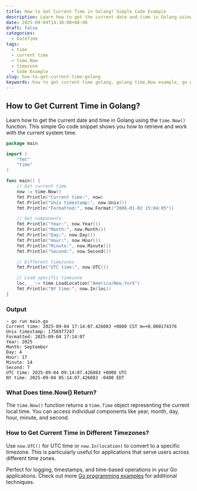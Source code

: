 ```yaml
---
title: How to Get Current Time in Golang? Simple Code Example
description: Learn how to get the current date and time in Golang using time.Now(). Simple Go code snippet with timezone handling and formatting examples.
date: 2025-09-04T14:30:00+08:00
draft: false
categories:
  - DateTime
tags:
  - time
  - current time
  - time.Now
  - timezone
  - Code Example
slug: how-to-get-current-time-golang
keywords: how to get current time golang, golang time.Now example, go get current date time, what is time.Now in golang, golang current timestamp, how to get today date in go
---
```

## How to Get Current Time in Golang?

Learn how to get the current date and time in Golang using the `time.Now()` function. This simple Go code snippet shows you how to retrieve and work with the current system time.

```go
package main

import (
	"fmt"
	"time"
)

func main() {
	// Get current time
	now := time.Now()
	fmt.Println("Current time:", now)
	fmt.Println("Unix timestamp:", now.Unix())
	fmt.Println("Formatted:", now.Format("2006-01-02 15:04:05"))

	// Get components
	fmt.Println("Year:", now.Year())
	fmt.Println("Month:", now.Month())
	fmt.Println("Day:", now.Day())
	fmt.Println("Hour:", now.Hour())
	fmt.Println("Minute:", now.Minute())
	fmt.Println("Second:", now.Second())

	// Different timezones
	fmt.Println("UTC time:", now.UTC())

	// Load specific timezone
	loc, _ := time.LoadLocation("America/New_York")
	fmt.Println("NY time:", now.In(loc))
}
```

### Output

  ```shell
~ go run main.go
Current time: 2025-09-04 17:14:07.426083 +0800 CST m=+0.000174376
Unix timestamp: 1756977247
Formatted: 2025-09-04 17:14:07
Year: 2025
Month: September
Day: 4
Hour: 17
Minute: 14
Second: 7
UTC time: 2025-09-04 09:14:07.426083 +0000 UTC
NY time: 2025-09-04 05:14:07.426083 -0400 EDT
  ```

### What Does time.Now() Return?

The `time.Now()` function returns a `time.Time` object representing the current local time. You can access individual components like year, month, day, hour, minute, and second.

  

### How to Get Current Time in Different Timezones?

  

Use `now.UTC()` for UTC time or `now.In(location)` to convert to a specific timezone. This is particularly useful for applications that serve users across different time zones.

  

Perfect for logging, timestamps, and time-based operations in your Go applications. Check out more [Go programming examples](/) for additional techniques.